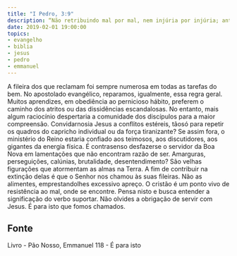 ```yaml
---
title: "I Pedro, 3:9"
description: “Não retribuindo mal por mal, nem injúria por injúria; antes, pelo contrário, bendizendo; sabendo que para isto fostes chamados.”
date: 2019-02-01 19:00:00
topics: 
- evangelho
- biblia
- jesus
- pedro
- emmanuel
---
```



A fileira dos que reclamam foi sempre numerosa em todas as tarefas do
bem.
No apostolado evangélico, reparamos, igualmente, essa regra geral.
Muitos aprendizes, em obediência ao pernicioso hábito, preferem o
caminho dos atritos ou das dissidências escandalosas. No entanto, mais algum
raciocínio despertaria a comunidade dos discípulos para a maior compreensão.
Convidar­nos­ia Jesus a conflitos estéreis, tão­só para repetir os quadros do capricho
individual ou da força tiranizante? Se assim fora, o ministério do Reino estaria
confiado aos teimosos, aos discutidores, aos gigantes da energia física.
É contra­senso desfazer­se o servidor da Boa Nova em lamentações que não
encontram razão de ser.
Amarguras, perseguições, calúnias, brutalidade, desentendimento?
São velhas figurações que atormentam as almas na Terra.
A fim de contribuir na extinção delas é que o Senhor nos chamou às suas
fileiras. Não as alimentes, emprestando­lhes excessivo apreço.
O cristão é um ponto vivo de resistência ao mal, onde se encontre. Pensa
nisto e busca entender a significação do verbo suportar.
Não olvides a obrigação de servir com Jesus. É para isto que fomos
chamados.




## Fonte
Livro - Pão Nosso, Emmanuel
118 - É para isto
